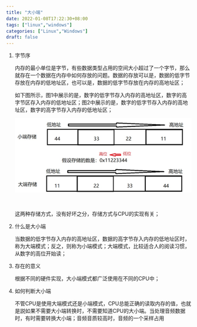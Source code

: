 ```yaml
---
title: "大小端"
date: 2022-01-08T17:22:30+08:00
tags: ["linux","windows"]
categories: ["Linux","Windows"]
draft: false
---
```


1. 字节序

   ​		内存的最小单位是字节，有些数据类型占用的空间大小超过了一个字节，那么就存在一个数据在内存中如何存放的问题。数据的存放可以是，数据的低字节存放在内存的低地址区，也可以是，数据的低字节存放在内存的高地址区；

   ​		如下图所示，图1中展示的是，数字的低字节存入内存的高地址区，数字的高字节区存入内存的低地址区；图2中展示的是，数字的低字节存入内存的高地址区，数字的高字节存入内存的低地址区；

   ![大小端图示](bigsmallends.jpg)

   ​			

   这两种存储方式，没有好坏之分，存储方式与CPU的实现有关；

2. 什么是大小端

   当数据的低字节存入内存的高地址区，数据的高字节存入内存的低地址区时，称为大端模式；反之，则称为小端模式；大端模式，比较适合人的阅读习惯，从数字的高位开始读；

3. 存在的意义

   根据不同的硬件实现，大小端模式都广泛使用在不同的CPU中；

4. 如何判断大小端

   不管CPU是使用大端模式还是小端模式，CPU总能正确的读取内存的值，也就是説如果不需要大小端转换时，不需要知道CPU的大小端。当处理音频数据时，有时需要转换大小端；音频音质较高时，音频的一个采样占用


